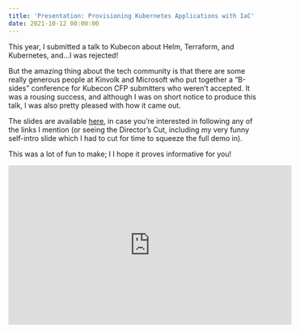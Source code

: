 ```yaml
---
title: 'Presentation: Provisioning Kubernetes Applications with IaC'
date: 2021-10-12 00:00:00
---
```


This year, I submitted a talk to Kubecon about Helm, Terraform, and Kubernetes, and…I was rejected!

But the amazing thing about the tech community is that there are some really generous people at Kinvolk and Microsoft who put together a “B-sides” conference for Kubecon CFP submitters who weren’t accepted. It was a rousing success, and although I was on short notice to produce this talk, I was also pretty pleased with how it came out.

The slides are available [here](https://docs.google.com/presentation/d/1ClEUgZvzWYiBomKGTP5aCiMMRIosu7I3nZ02-qnmYjI/edit?usp=sharing), in case you’re interested in following any of the links I mention (or seeing the Director’s Cut, including my very funny self-intro slide which I had to cut for time to squeeze the full demo in).

This was a lot of fun to make; I I hope it proves informative for you!

<iframe width="560" height="315" src="https://www.youtube.com/embed/gO4azqjnBdQ?si=GhkLceVGC_iLWvrA" title="YouTube video player" frameborder="0" allow="accelerometer; autoplay; clipboard-write; encrypted-media; gyroscope; picture-in-picture; web-share" allowfullscreen></iframe>
